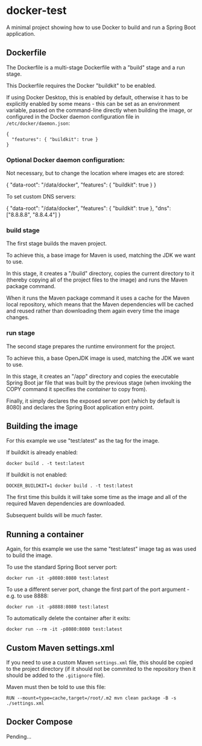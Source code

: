 # docker-test

A minimal project showing how to use Docker to build and run a Spring Boot application.

## Dockerfile

The Dockerfile is a multi-stage Dockerfile with a "build" stage and a run stage.

This Dockerfile requires the Docker "buildkit" to be enabled.

If using Docker Desktop, this is enabled by default, otherwise it has to be explicitly enabled by some means - this can
be set as an environment variable, passed on the command-line directly when building the image, or configured in the
Docker daemon configuration file in `/etc/docker/daemon.json`:

```
{
  "features": { "buildkit": true }
}
```

### Optional Docker daemon configuration:

Not necessary, but to change the location where images etc are stored:

{
  "data-root": "/data/docker",
  "features": { "buildkit": true }
}

To set custom DNS servers:

{
  "data-root": "/data/docker",
  "features": { "buildkit": true },
  "dns": ["8.8.8.8", "8.8.4.4"]
}

### build stage

The first stage builds the maven project.

To achieve this, a base image for Maven is used, matching the JDK we want to use.

In this stage, it creates a "/build" directory, copies the current directory to it (thereby copying all of the project
files to the image) and runs the Maven package command.

When it runs the Maven package command it uses a cache for the Maven local repository, which means that the Maven
dependencies wlll be cached and reused rather than downloading them again every time the image changes.

### run stage

The second stage prepares the runtime environment for the project.

To achieve this, a base OpenJDK image is used, matching the JDK we want to use.

In this stage, it creates an "/app" directory and copies the executable Spring Boot jar file that was built by the
previous stage (when invoking the COPY command it specifies the _container_ to copy from).

Finally, it simply declares the exposed server port (which by default is 8080) and declares the Spring Boot application
entry point.

## Building the image

For this example we use "test:latest" as the tag for the image.

If buildkit is already enabled:

```
docker build . -t test:latest
```

If buildkit is not enabled:

```
DOCKER_BUILDKIT=1 docker build . -t test:latest
```

The first time this builds it will take some time as the image and all of the required Maven dependencies are
downloaded.

Subsequent builds will be _much_ faster.

## Running a container

Again, for this example we use the same "test:latest" image tag as was used to build the image.

To use the standard Spring Boot server port:

```
docker run -it -p8080:8080 test:latest
```

To use a different server port, change the first part of the port argument - e.g. to use 8888:

```
docker run -it -p8888:8080 test:latest
```

To automatically delete the container after it exits:

```
docker run --rm -it -p8080:8080 test:latest
```

## Custom Maven settings.xml

If you need to use a custom Maven `settings.xml` file, this should be copied to the project directory (if it should not
be commited to the repository then it should be added to the `.gitignore` file).

Maven must then be told to use this file:

```
RUN --mount=type=cache,target=/root/.m2 mvn clean package -B -s ./settings.xml
```

## Docker Compose

Pending...

